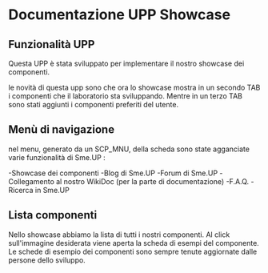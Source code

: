 # Documentazione UPP Showcase


## Funzionalità UPP

Questa UPP è stata sviluppato per implementare il nostro showcase dei componenti.

le novità di questa upp sono che ora lo showcase mostra in un secondo TAB i componenti che il laboratorio sta sviluppando.
Mentre in un terzo TAB sono stati aggiunti i componenti preferiti del utente.


## Menù di navigazione

nel menu, generato da un SCP_MNU, della scheda sono state agganciate varie funzionalità di Sme.UP : 

-Showcase dei componenti
-Blog di Sme.UP
-Forum di Sme.UP
-Collegamento al nostro WikiDoc (per la parte di documentazione)
-F.A.Q.
-Ricerca in Sme.UP


## Lista componenti

Nello showcase abbiamo la lista di tutti i nostri componenti. Al click sull'immagine desiderata viene aperta la scheda di esempi del componente.
Le schede di esempio dei componenti sono sempre tenute aggiornate dalle persone dello sviluppo.






